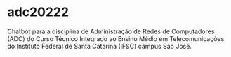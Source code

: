 # adc20222
Chatbot para a disciplina de Administração de Redes de Computadores (ADC) do Curso Técnico Integrado ao Ensino Médio em Telecomunicações do Instituto Federal de Santa Catarina (IFSC) câmpus São José.
